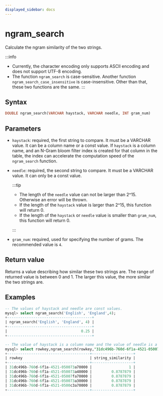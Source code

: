```yaml
---
displayed_sidebar: docs
---
```


# ngram_search



Calculate the ngram similarity of the two strings.

:::info
- Currently, the character encoding only supports ASCII encoding and does not support UTF-8 encoding.
- The function `ngram_search` is case-sensitive. Another function `ngram_search_case_insensitive` is case-insensitive. Other than that, these two functions are the same.
:::

## Syntax

```sql
DOUBLE ngram_search(VARCHAR haystack, VARCHAR needle, INT gram_num)
```

## Parameters

- `haystack`: required, the first string to compare. It must be a VARCHAR value. It can be a column name or a const value. If `haystack` is a column name, and an N-Gram bloom filter index is created for that column in the table, the index can accelerate the computation speed of the `ngram_search` function.
- `needle`: required, the second string to compare. It must be a VARCHAR value. It can only be a const value.

  :::tip

  - The length of the `needle` value can not be larger than 2^15. Otherwise an error will be thrown.
  - If the length of the `haystack` value is larger than 2^15, this function will return 0.
  - If the length of the `haystack` or `needle` value is smaller than `gram_num`, this function will return 0.
  
  :::

- `gram_num`: required, used for specifying the number of grams. The recommended value is `4`.

## Return value

Returns a value describing how similar these two strings are. The range of returned value is between 0 and 1. The larger this value, the more similar the two strings are.

## Examples

```SQL
-- The values of haystack and needle are const values.
mysql> select ngram_search('English', 'England',4);
+---------------------------------------+
| ngram_search('English', 'England', 4) |
+---------------------------------------+
|                                  0.25 |
+---------------------------------------+

-- The value of haystack is a column name and the value of needle is a const value.
mysql> select rowkey,ngram_search(rowkey,"31dc496b-760d-6f1a-4521-050073a70000",4) as string_similarity from string_table order by string_similarity desc limit 5;
+--------------------------------------+-------------------+
| rowkey                               | string_similarity |
+--------------------------------------+-------------------+
| 31dc496b-760d-6f1a-4521-050073a70000 |                 1 |
| 31dc496b-760d-6f1a-4521-050073a40000 |         0.8787879 |
| 31dc496b-760d-6f1a-4521-05007fa70000 |         0.8787879 |
| 31dc496b-760d-6f1a-4521-050073a30000 |         0.8787879 |
| 31dc496b-760d-6f1a-4521-0500c3a70000 |         0.8787879 |
+--------------------------------------+-------------------+
```
